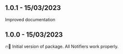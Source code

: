 ## 1.0.1 - 15/03/2023

Improved documentation

## 1.0.0 - 15/03/2023

🔥🚀
Initial version of package. All Notifiers work properly.
